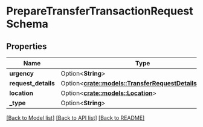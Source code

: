 # PrepareTransferTransactionRequestSchema

## Properties

Name | Type | Description | Notes
------------ | ------------- | ------------- | -------------
**urgency** | Option<**String**> |  | [optional]
**request_details** | Option<[**crate::models::TransferRequestDetailsSchema**](TransferRequestDetailsSchema.md)> |  | [optional]
**location** | Option<[**crate::models::Location**](Location.md)> |  | [optional]
**_type** | Option<**String**> |  | [optional]

[[Back to Model list]](../README.md#documentation-for-models) [[Back to API list]](../README.md#documentation-for-api-endpoints) [[Back to README]](../README.md)


